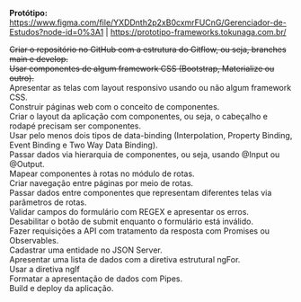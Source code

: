 <b>Protótipo:</b> https://www.figma.com/file/YXDDnth2p2xB0cxmrFUCnG/Gerenciador-de-Estudos?node-id=0%3A1 | https://prototipo-frameworks.tokunaga.com.br/

<s>Criar o repositório no GitHub com a estrutura do Gitflow, ou seja, branches main e develop.</s><br />
<s>Usar componentes de algum framework CSS (Bootstrap, Materialize ou outro).</s><br />
Apresentar as telas com layout responsivo usando ou não algum framework CSS.<br />
Construir páginas web com o conceito de componentes. <br />
Criar o layout da aplicação com componentes, ou seja, o cabeçalho e rodapé precisam ser componentes.<br />
Usar pelo menos dois tipos de data-binding (Interpolation, Property Binding, Event Binding e Two Way Data Binding).<br />
Passar dados via hierarquia de componentes, ou seja, usando @Input ou @Output.<br />
Mapear componentes à rotas no módulo de rotas.<br />
Criar navegação entre páginas por meio de rotas.<br />
Passar dados entre componentes que representam diferentes telas via parâmetros de rotas. <br />
Validar campos do formulário com REGEX e apresentar os erros.<br />
Desabilitar o botão de submit enquanto o formulário está inválido.<br />
Fazer requisições a API com tratamento da resposta com Promises ou Observables.<br />
Cadastrar uma entidade no JSON Server.<br />
Apresentar uma lista de dados com a diretiva estrutural ngFor.<br />
Usar a diretiva ngIf<br />
Formatar a apresentação de dados com Pipes.<br />
Build e deploy da aplicação.
